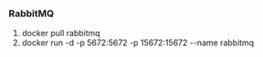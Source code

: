### RabbitMQ 
1. docker pull rabbitmq
2. docker run -d -p 5672:5672 -p 15672:15672 --name rabbitmq


